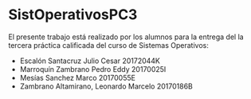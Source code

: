 # SistOperativosPC3
El presente trabajo está realizado por los alumnos para la entrega del la tercera práctica calificada del curso de Sistemas Operativos:
 * Escalón Santacruz Julio Cesar            20172044K
 * Marroquín Zambrano Pedro Eddy            20170025I
 * Mesías Sanchez Marco                     20170055E
 * Zambrano Altamirano, Leonardo Marcelo    20170186B
